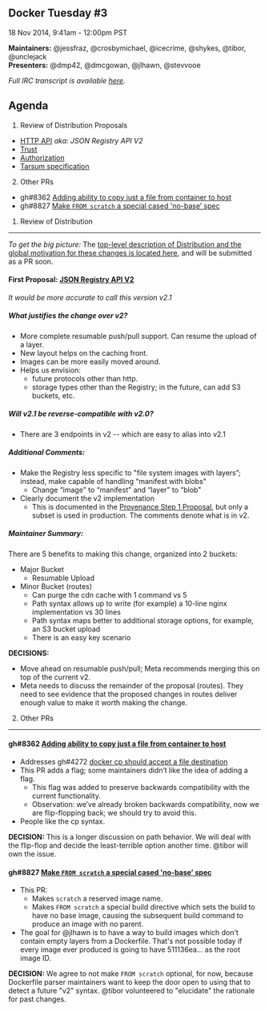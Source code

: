 Docker Tuesday #3
----------------------
18 Nov 2014, 9:41am - 12:00pm PST

**Maintainers:** @jessfraz, @crosbymichael, @icecrime, @shykes, @tibor, @unclejack  
**Presenters:** @dmp42, @dmcgowan, @jlhawn, @stevvooe

_Full IRC transcript is available [here](https://botbot.me/freenode/docker-dev/2014-11-18/?msg=25729900&page=6)._


Agenda
----------------------------------------
1. Review of Distribution Proposals
  - [HTTP API](https://github.com/docker/docker/issues/9015) _aka: JSON Registry API V2_
  - [Trust](https://github.com/docker/docker/pull/9036/files)
  - [Authorization](https://github.com/docker/docker/pull/9081)
  - [Tarsum specification](https://github.com/docker/docker/pull/9099)

2. Other PRs
  - gh#8362 [Adding ability to copy just a file from container to host](https://github.com/docker/docker/issues/8362)
  - gh#8827 [Make `FROM scratch` a special cased 'no-base’ spec](https://github.com/docker/docker/pull/8827)

1. Review of Distribution
--------------------------------
_To get the big picture:_
The [top-level description of Distribution and the global motivation for these changes is located here](https://gist.github.com/dmp42/d27019e3be73b4deaeeb), and will be submitted as a PR soon.

#### **First Proposal:** [JSON Registry API V2](https://github.com/docker/docker/issues/9015)

_It would be more accurate to call this version v2.1_

##### What justifies the change over v2? 
- More complete resumable push/pull support. Can resume the upload of a layer.
- New layout helps on the caching front.
- Images can be more easily moved around.
- Helps us envision:
  - future protocols other than http.
  - storage types other than the Registry; in the future, can add S3 buckets, etc.

##### Will v2.1 be reverse-compatible with v2.0?
- There are 3 endpoints in v2 -- which are easy to alias into v2.1
 
##### Additional Comments:
- Make the Registry less specific to "file system images with layers”; instead, make capable of handling “manifest with blobs"
  - Change “image" to “manifest" and “layer" to “blob"
- Clearly document the v2 implementation
  - This is documented in the [Provenance Step 1 Proposal](https://github.com/docker/docker/issues/8093), but only a subset is used in production. The comments denote what is in v2.

##### Maintainer Summary:
There are 5 benefits to making this change, organized into 2 buckets:
- Major Bucket
  - Resumable Upload
- Minor Bucket (routes)
  - Can purge the cdn cache with 1 command vs 5
  - Path syntax allows up to write (for example) a 10-line nginx implementation vs 30 lines
  - Path syntax maps better to additional storage options, for example, an S3 bucket upload
  - There is an easy key scenario

**DECISIONS:**
- Move ahead on resumable push/pull; Meta recommends merging this on top of the current v2.
- Meta needs to discuss the remainder of the proposal (routes). They need to see evidence that the proposed changes in routes deliver enough value to make it worth making the change.

2. Other PRs
-----

#### **gh#8362** [Adding ability to copy just a file from container to host](https://github.com/docker/docker/issues/8362)

- Addresses gh#4272 [docker cp should accept a file destination](https://github.com/docker/docker/issues/4272)
- This PR adds a flag; some maintainers didn’t like the idea of adding a flag.
  - This flag was added to preserve backwards compatibility with the current functionality.
  - Observation: we’ve already broken backwards compatibility, now we are flip-flopping back; we should try to avoid this.
- People like the cp syntax.

**DECISION:** This is a longer discussion on path behavior. We will deal with the flip-flop and decide the least-terrible option another time. @tibor will own the issue.

#### gh#8827 [Make `FROM scratch` a special cased 'no-base’ spec](https://github.com/docker/docker/pull/8827)

- This PR:
  - Makes `scratch` a reserved image name.
  - Makes `FROM scratch` a special build directive which sets the build to have no base image, causing the subsequent build command to produce an image with no parent.  
- The goal for @jlhawn is to have a way to build images which don't contain empty layers from a Dockerfile. That's not possible today if every image ever produced is going to have 511136ea... as the root image ID.

**DECISION:** We agree to not make `FROM scratch` optional, for now, because Dockerfile parser maintainers want to keep the door open to using that to detect a future "v2" syntax. @tibor volunteered to "elucidate" the rationale for past changes.
